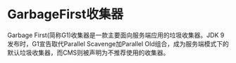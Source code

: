 # GarbageFirst收集器

Garbage First(简称G1)收集器是一款主要面向服务端应用的垃圾收集器。JDK 9发布时，G1宣告取代Parallel Scavenge加Parallel Old组合，成为服务端模式下的默认垃圾收集器，而CMS则被声明为不推荐使用的收集器。

